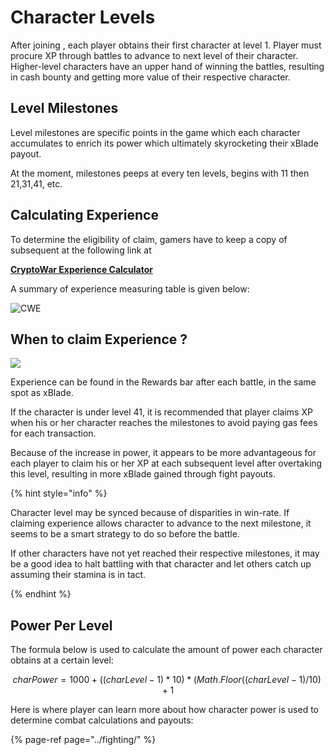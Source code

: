# Character Levels

After joining , each player obtains their first character at level 1. Player must procure XP through battles to advance to next level of their character. Higher-level characters have an upper hand of winning the battles, resulting in cash bounty and getting more value of their respective character. 

## Level Milestones

Level milestones are specific points in the game which each character accumulates to enrich its power which ultimately skyrocketing their xBlade payout.

At the moment, milestones peeps at every ten levels, begins with 11 then 21,31,41, etc. 


## Calculating Experience

To determine the eligibility of claim, gamers have to keep a copy of subsequent at the following link at 

 [**CryptoWar Experience Calculator**](https://docs.google.com/spreadsheets/d/1auVAnRlsoxwKQTFX3_ZZluteJ8DxeZIQio_jLK21ijs/edit?usp=sharing)

A summary of experience measuring table is given below:

![CWE](https://i.imgur.com/UjYu1Mu.png)

## When to claim Experience ?

![](https://github.com/ElasticBTC-XBT/CryptoWar-Wiki/tree/f392473443d3dd3c5be8a4021f5df9b0cf226d6b/.gitbook/assets/claim-exp.png)

Experience can be found in the Rewards bar after each battle, in the same spot as xBlade.  

If the character is under level 41, it is recommended that player claims XP when his or her character reaches the milestones to avoid paying gas fees for each transaction.  

Because of the increase in power, it appears to be more advantageous for each player to claim his or her XP at each subsequent level after overtaking this level, resulting in more xBlade gained through fight payouts. 


{% hint style="info" %}

Character level may be synced because of disparities in win-rate. If claiming experience allows character to advance to the next milestone, it seems to be a smart strategy to do so before the battle. 

If other characters have not yet reached their respective milestones, it may be a good idea to halt battling with that character and let others catch up assuming their stamina is in tact.

{% endhint %}

## Power Per Level

The formula below is used to calculate the amount of power each character obtains at a certain level:

$$
charPower = 1000 + ((charLevel - 1) * 10) * (Math.Floor((charLevel - 1) / 10) + 1
$$

Here is where player can learn more about how character power is used to determine combat calculations and payouts: 

{% page-ref page="../fighting/" %}

